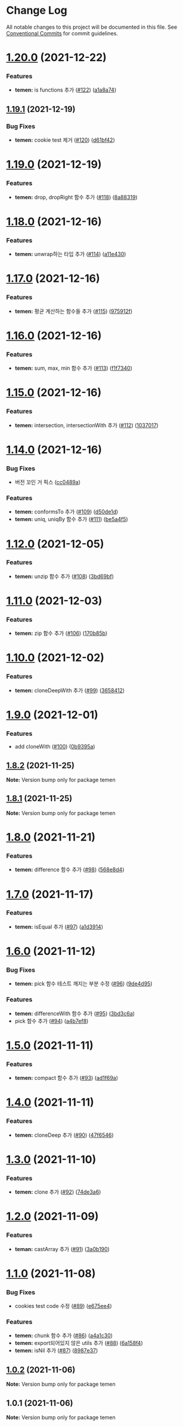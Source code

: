 # Change Log

All notable changes to this project will be documented in this file.
See [Conventional Commits](https://conventionalcommits.org) for commit guidelines.

# [1.20.0](https://github.com/Lubycon/lubycon-frontend-libraries/compare/temen@1.19.1...temen@1.20.0) (2021-12-22)


### Features

* **temen:** is functions 추가 ([#122](https://github.com/Lubycon/lubycon-frontend-libraries/issues/122)) ([a1a8a74](https://github.com/Lubycon/lubycon-frontend-libraries/commit/a1a8a74c5efb2c6ed098f044b1c6353716ee6bc4))





## [1.19.1](https://github.com/Lubycon/lubycon-frontend-libraries/compare/temen@1.19.0...temen@1.19.1) (2021-12-19)


### Bug Fixes

* **temen:** cookie test 제거 ([#120](https://github.com/Lubycon/lubycon-frontend-libraries/issues/120)) ([d61bf42](https://github.com/Lubycon/lubycon-frontend-libraries/commit/d61bf42a5916977f87ae90e257b6318120c7494e))





# [1.19.0](https://github.com/Lubycon/lubycon-frontend-libraries/compare/temen@1.18.0...temen@1.19.0) (2021-12-19)


### Features

* **temen:** drop, dropRight 함수 추가 ([#118](https://github.com/Lubycon/lubycon-frontend-libraries/issues/118)) ([8a88319](https://github.com/Lubycon/lubycon-frontend-libraries/commit/8a88319720eeb8de94ed6672fc10d287d372b63b))





# [1.18.0](https://github.com/Lubycon/lubycon-frontend-libraries/compare/temen@1.17.0...temen@1.18.0) (2021-12-16)


### Features

* **temen:** unwrap하는 타입 추가 ([#114](https://github.com/Lubycon/lubycon-frontend-libraries/issues/114)) ([a11e430](https://github.com/Lubycon/lubycon-frontend-libraries/commit/a11e43042529bfa337cac9825be47f20906d81b1))





# [1.17.0](https://github.com/Lubycon/lubycon-frontend-libraries/compare/temen@1.16.0...temen@1.17.0) (2021-12-16)


### Features

* **temen:** 평균 계산하는 함수들 추가 ([#115](https://github.com/Lubycon/lubycon-frontend-libraries/issues/115)) ([975912f](https://github.com/Lubycon/lubycon-frontend-libraries/commit/975912fa6aafb8ad5790faf17b60a896c0586dd1))





# [1.16.0](https://github.com/Lubycon/lubycon-frontend-libraries/compare/temen@1.15.0...temen@1.16.0) (2021-12-16)


### Features

* **temen:** sum, max, min 함수 추가 ([#113](https://github.com/Lubycon/lubycon-frontend-libraries/issues/113)) ([f1f7340](https://github.com/Lubycon/lubycon-frontend-libraries/commit/f1f7340ff5fa58cfe5d8fef44056c03f242d159e))





# [1.15.0](https://github.com/Lubycon/lubycon-frontend-libraries/compare/temen@1.14.0...temen@1.15.0) (2021-12-16)


### Features

* **temen:** intersection, intersectionWith 추가 ([#112](https://github.com/Lubycon/lubycon-frontend-libraries/issues/112)) ([1037017](https://github.com/Lubycon/lubycon-frontend-libraries/commit/10370176bdfe7e44b240768d90adec7818be935b))





# [1.14.0](https://github.com/Lubycon/lubycon-frontend-libraries/compare/temen@1.12.0...temen@1.14.0) (2021-12-16)


### Bug Fixes

* 버전 꼬인 거 픽스 ([cc0489a](https://github.com/Lubycon/lubycon-frontend-libraries/commit/cc0489a1ebd71cf304a2bf5e82d337e71ce7c3d0))


### Features

* **temen:** conformsTo 추가 ([#109](https://github.com/Lubycon/lubycon-frontend-libraries/issues/109)) ([d50de1d](https://github.com/Lubycon/lubycon-frontend-libraries/commit/d50de1d55b090db01e2ff8228b019aa5854061c1))
* **temen:** uniq, uniqBy 함수 추가 ([#111](https://github.com/Lubycon/lubycon-frontend-libraries/issues/111)) ([be5a4f5](https://github.com/Lubycon/lubycon-frontend-libraries/commit/be5a4f57813bc17160e2a60f22d9eb17ef805bc7))





# [1.12.0](https://github.com/Lubycon/lubycon-frontend-libraries/compare/temen@1.11.0...temen@1.12.0) (2021-12-05)


### Features

* **temen:** unzip 함수 추가 ([#108](https://github.com/Lubycon/lubycon-frontend-libraries/issues/108)) ([3bd69bf](https://github.com/Lubycon/lubycon-frontend-libraries/commit/3bd69bf0040c00c0e413630789e80ff90ef6297b))





# [1.11.0](https://github.com/Lubycon/lubycon-frontend-libraries/compare/temen@1.10.0...temen@1.11.0) (2021-12-03)


### Features

* **temen:** zip 함수 추가 ([#106](https://github.com/Lubycon/lubycon-frontend-libraries/issues/106)) ([170b85b](https://github.com/Lubycon/lubycon-frontend-libraries/commit/170b85bb3e493b2fb13e7ecd60a89fce1df5f2eb))





# [1.10.0](https://github.com/Lubycon/lubycon-frontend-libraries/compare/temen@1.9.0...temen@1.10.0) (2021-12-02)


### Features

* **temen:** cloneDeepWith 추가 ([#99](https://github.com/Lubycon/lubycon-frontend-libraries/issues/99)) ([3658412](https://github.com/Lubycon/lubycon-frontend-libraries/commit/3658412051ed9f7790c3ba62a730ef90871e28d0))





# [1.9.0](https://github.com/Lubycon/lubycon-frontend-libraries/compare/temen@1.8.2...temen@1.9.0) (2021-12-01)


### Features

* add cloneWith ([#100](https://github.com/Lubycon/lubycon-frontend-libraries/issues/100)) ([0b9395a](https://github.com/Lubycon/lubycon-frontend-libraries/commit/0b9395a8d58ecc2d65da80a0c450550c9aa493dd))





## [1.8.2](https://github.com/Lubycon/lubycon-frontend-libraries/compare/temen@1.8.1...temen@1.8.2) (2021-11-25)

**Note:** Version bump only for package temen





## [1.8.1](https://github.com/Lubycon/lubycon-frontend-libraries/compare/temen@1.8.0...temen@1.8.1) (2021-11-25)

**Note:** Version bump only for package temen





# [1.8.0](https://github.com/Lubycon/lubycon-frontend-libraries/compare/temen@1.7.0...temen@1.8.0) (2021-11-21)


### Features

* **temen:** difference 함수 추가 ([#98](https://github.com/Lubycon/lubycon-frontend-libraries/issues/98)) ([568e8d4](https://github.com/Lubycon/lubycon-frontend-libraries/commit/568e8d447538af7827f30b1fb7d37651d6ccc82a))





# [1.7.0](https://github.com/Lubycon/lubycon-frontend-libraries/compare/temen@1.6.0...temen@1.7.0) (2021-11-17)


### Features

* **temen:** isEqual 추가 ([#97](https://github.com/Lubycon/lubycon-frontend-libraries/issues/97)) ([a1d3914](https://github.com/Lubycon/lubycon-frontend-libraries/commit/a1d3914b72370e2c95a8a5d1d7213f748dc7ae66))





# [1.6.0](https://github.com/Lubycon/lubycon-frontend-libraries/compare/temen@1.5.0...temen@1.6.0) (2021-11-12)


### Bug Fixes

* **temen:** pick 함수 테스트 깨지는 부분 수정 ([#96](https://github.com/Lubycon/lubycon-frontend-libraries/issues/96)) ([9de4d95](https://github.com/Lubycon/lubycon-frontend-libraries/commit/9de4d952d2e9dfcc46b176063b489444e0e3d8b7))


### Features

* **temen:** differenceWith 함수 추가 ([#95](https://github.com/Lubycon/lubycon-frontend-libraries/issues/95)) ([3bd3c6a](https://github.com/Lubycon/lubycon-frontend-libraries/commit/3bd3c6af3a845ef89d82e64e6d1727791a293eff))
* pick 함수 추가 ([#94](https://github.com/Lubycon/lubycon-frontend-libraries/issues/94)) ([a4b7ef8](https://github.com/Lubycon/lubycon-frontend-libraries/commit/a4b7ef860be6942988b0544595d23f1b0c0665eb))





# [1.5.0](https://github.com/Lubycon/lubycon-frontend-libraries/compare/temen@1.4.0...temen@1.5.0) (2021-11-11)


### Features

* **temen:** compact 함수 추가 ([#93](https://github.com/Lubycon/lubycon-frontend-libraries/issues/93)) ([ad1f69a](https://github.com/Lubycon/lubycon-frontend-libraries/commit/ad1f69a5560c7289f55582a7475a4e691defe901))





# [1.4.0](https://github.com/Lubycon/lubycon-frontend-libraries/compare/temen@1.3.0...temen@1.4.0) (2021-11-11)


### Features

* **temen:** cloneDeep 추가 ([#90](https://github.com/Lubycon/lubycon-frontend-libraries/issues/90)) ([47f6546](https://github.com/Lubycon/lubycon-frontend-libraries/commit/47f65466976eac431004e82db0dbda25fe44e280))





# [1.3.0](https://github.com/Lubycon/lubycon-frontend-libraries/compare/temen@1.2.0...temen@1.3.0) (2021-11-10)


### Features

* **temen:** clone 추가 ([#92](https://github.com/Lubycon/lubycon-frontend-libraries/issues/92)) ([74de3a6](https://github.com/Lubycon/lubycon-frontend-libraries/commit/74de3a665281b1fa3be6027c5ee13f7385b9333b))





# [1.2.0](https://github.com/Lubycon/lubycon-frontend-libraries/compare/temen@1.1.0...temen@1.2.0) (2021-11-09)


### Features

* **teman:** castArray 추가 ([#91](https://github.com/Lubycon/lubycon-frontend-libraries/issues/91)) ([3a0b190](https://github.com/Lubycon/lubycon-frontend-libraries/commit/3a0b190a423a40f503fa29ba75a0128feb378ba1))





# [1.1.0](https://github.com/Lubycon/lubycon-frontend-libraries/compare/temen@1.0.2...temen@1.1.0) (2021-11-08)


### Bug Fixes

* cookies test code 수정 ([#89](https://github.com/Lubycon/lubycon-frontend-libraries/issues/89)) ([e675ee4](https://github.com/Lubycon/lubycon-frontend-libraries/commit/e675ee4a92370448199d84e481af343f8f985879))


### Features

* **temen:** chunk 함수 추가 ([#86](https://github.com/Lubycon/lubycon-frontend-libraries/issues/86)) ([a4a1c30](https://github.com/Lubycon/lubycon-frontend-libraries/commit/a4a1c301b9a09af0e923919f696db8706428f35c))
* **temen:** export되어있지 않은 utils 추가 ([#88](https://github.com/Lubycon/lubycon-frontend-libraries/issues/88)) ([6a158f4](https://github.com/Lubycon/lubycon-frontend-libraries/commit/6a158f4ec35fcea3aa3a16ba52a2cc832c4d373b))
* **temen:** isNil 추가 ([#87](https://github.com/Lubycon/lubycon-frontend-libraries/issues/87)) ([8987e37](https://github.com/Lubycon/lubycon-frontend-libraries/commit/8987e37fd34af0b2bb08152410a621dbe50a8177))





## [1.0.2](https://github.com/Lubycon/lubycon-frontend-libraries/compare/temen@1.0.1...temen@1.0.2) (2021-11-06)

**Note:** Version bump only for package temen





## 1.0.1 (2021-11-06)

**Note:** Version bump only for package temen
